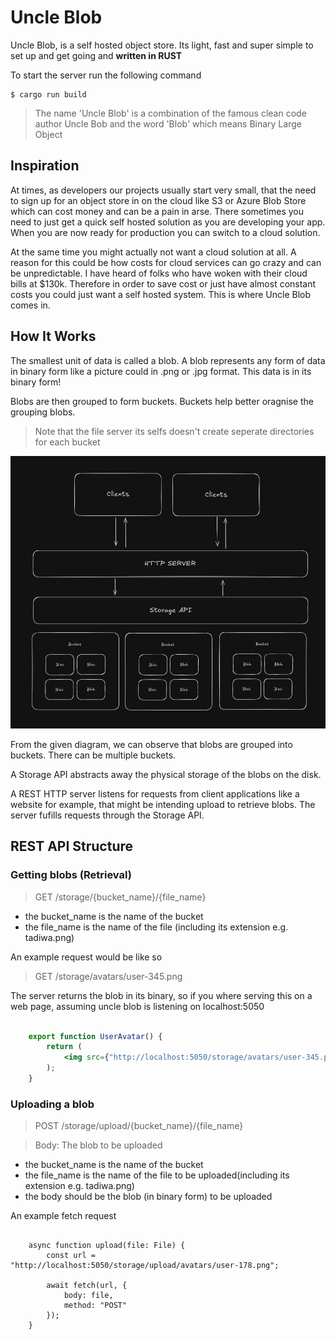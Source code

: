# Uncle Blob

Uncle Blob, is a self hosted object store. Its light, fast and super simple to set up and get going and **written in RUST** 

To start the server run the following command

    $ cargo run build

> The name 'Uncle Blob' is a combination of the famous clean code author Uncle Bob and the word 'Blob' which means Binary Large Object

## Inspiration

At times, as developers our projects usually start very small, that the need to sign up for an object store in on the cloud like S3 or Azure Blob Store which can cost money and can be a pain in arse. There sometimes you need to just get a quick self hosted solution as you are developing your app. When you are now ready for production you can switch to a cloud solution.

At the same time you might actually not want a cloud solution at all. A reason for this could be how costs for cloud services can go crazy and can be unpredictable. I have heard of folks who have woken with their cloud bills at $130k. Therefore in order to save cost or just have almost constant costs you could just want a self hosted system. This is where Uncle Blob comes in.

## How It Works
The smallest unit of data is called a blob. A blob represents any form of data in binary form like a picture could in .png or .jpg format. This data is in its binary form!

Blobs are then grouped to form buckets. Buckets help better oragnise the grouping blobs.

> Note that the file server its selfs doesn't create seperate directories for each bucket

![alt text](image.png)

From the given diagram, we can observe that blobs are grouped into buckets. There can be multiple buckets.

A Storage API abstracts away the physical storage of the blobs on the disk.

A REST HTTP server listens for requests from client applications like a website for example, that might be intending upload to retrieve blobs. The server fufills requests through the Storage API.

## REST API Structure

### Getting blobs (Retrieval)

> GET /storage/{bucket_name}/{file_name}

- the bucket_name is the name of the bucket
- the file_name is the name of the file (including its extension e.g. tadiwa.png)

An example request would be like so

> GET /storage/avatars/user-345.png

The server returns the blob in its binary, so if you where serving this on a web page, assuming uncle blob is listening on localhost:5050


```jsx

    export function UserAvatar() {
        return (
            <img src={"http://localhost:5050/storage/avatars/user-345.png"} />
        );
    }

```

### Uploading a blob

> POST /storage/upload/{bucket_name}/{file_name}

> Body: The blob to be uploaded

- the bucket_name is the name of the bucket
- the file_name is the name of the file to be uploaded(including its extension e.g. tadiwa.png)
- the body should be the blob (in binary form) to be uploaded

An example fetch request



```tsx

    async function upload(file: File) {
        const url = "http://localhost:5050/storage/upload/avatars/user-178.png";

        await fetch(url, {
            body: file,
            method: "POST"
        });
    }

```
